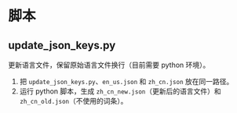 # 脚本

## update_json_keys.py

更新语言文件，保留原始语言文件换行（目前需要 python 环境）。

1. 把 `update_json_keys.py`、`en_us.json` 和 `zh_cn.json` 放在同一路径。
2. 运行 python 脚本，生成 `zh_cn_new.json`（更新后的语言文件）和 `zh_cn_old.json`（不使用的词条）。
